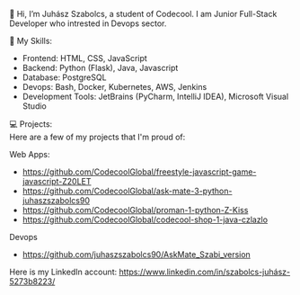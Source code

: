 👋 Hi, I’m Juhász Szabolcs, a student of Codecool. I am Junior Full-Stack Developer who intrested in Devops sector.

🚀 My Skills:
- Frontend: HTML, CSS, JavaScript
- Backend: Python (Flask), Java, Javascript
- Database: PostgreSQL
- Devops: Bash, Docker, Kubernetes, AWS, Jenkins
- Development Tools: JetBrains (PyCharm, IntelliJ IDEA), Microsoft Visual Studio 

💻 Projects: <br>
Here are a few of my projects that I'm proud of:

Web Apps:
- https://github.com/CodecoolGlobal/freestyle-javascript-game-javascript-Z20LET
- https://github.com/CodecoolGlobal/ask-mate-3-python-juhaszszabolcs90
- https://github.com/CodecoolGlobal/proman-1-python-Z-Kiss
- https://github.com/CodecoolGlobal/codecool-shop-1-java-czlazlo

Devops
- https://github.com/juhaszszabolcs90/AskMate_Szabi_version

Here is my LinkedIn account: https://www.linkedin.com/in/szabolcs-juhász-5273b8223/
